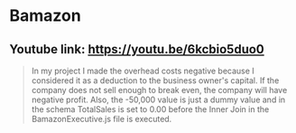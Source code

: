 # Bamazon

## Youtube link: https://youtu.be/6kcbio5duo0

>In my project I made the overhead costs negative because I considered it as a deduction to the business owner's capital. If the company does not sell enough to break even, the company will have negative profit.
> Also, the -50,000 value is just a dummy value and in the schema TotalSales is set to 0.00 before the Inner Join in the BamazonExecutive.js file is executed.